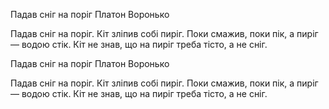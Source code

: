 Падав сніг на поріг
Платон Воронько

Падав сніг на поріг.
Кіт зліпив собі пиріг.
Поки смажив, поки пік,
а пиріг — водою стік.
Кіт не знав, що на пиріг
треба тісто, а не сніг.

Падав сніг на поріг
Платон Воронько

Падав сніг на поріг.
Кіт зліпив собі пиріг.
Поки смажив, поки пік,
а пиріг — водою стік.
Кіт не знав, що на пиріг
треба тісто, а не сніг.


